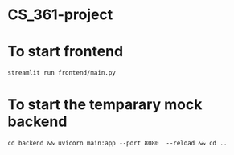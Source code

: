 # CS_361-project

# To start frontend
```
streamlit run frontend/main.py
```

# To start the temparary mock backend
```
cd backend && uvicorn main:app --port 8080  --reload && cd ..
```
